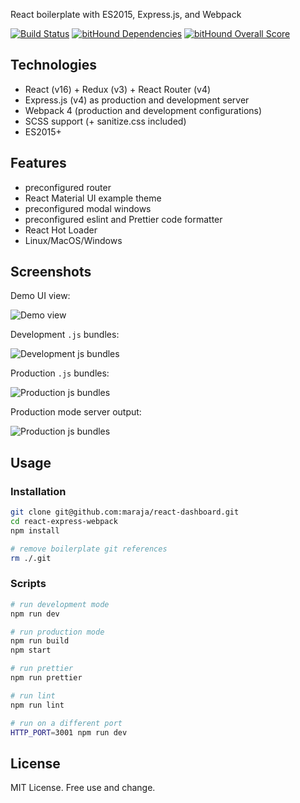 React boilerplate with ES2015, Express.js, and Webpack

[![Build Status](https://travis-ci.org/antonfisher/react-express-webpack.svg?branch=master)](https://travis-ci.org/antonfisher/react-express-webpack)
[![bitHound Dependencies](https://www.bithound.io/github/antonfisher/react-express-webpack/badges/dependencies.svg)](https://www.bithound.io/github/antonfisher/react-express-webpack/master/dependencies/npm)
[![bitHound Overall Score](https://www.bithound.io/github/antonfisher/react-express-webpack/badges/score.svg)](https://www.bithound.io/github/antonfisher/react-express-webpack)

## Technologies

- React (v16) + Redux (v3) + React Router (v4)
- Express.js (v4) as production and development server
- Webpack 4 (production and development configurations)
- SCSS support (+ sanitize.css included)
- ES2015+

## Features
- preconfigured router
- React Material UI example theme
- preconfigured modal windows
- preconfigured eslint and Prettier code formatter
- React Hot Loader
- Linux/MacOS/Windows

## Screenshots

Demo UI view:

![Demo view](https://raw.githubusercontent.com/antonfisher/react-express-webpack/docs/images/rew2-ui-screenshot.png)

Development `.js` bundles:

![Development js bundles](https://raw.githubusercontent.com/antonfisher/react-express-webpack/docs/images/rew-stat-dev.png)

Production `.js` bundles:

![Production js bundles](https://raw.githubusercontent.com/antonfisher/react-express-webpack/docs/images/rew-stat-prod.png)

Production mode server output:

![Production js bundles](https://raw.githubusercontent.com/antonfisher/react-express-webpack/docs/images/rew-log-prod.png)

## Usage

### Installation
```bash
git clone git@github.com:maraja/react-dashboard.git
cd react-express-webpack
npm install

# remove boilerplate git references
rm ./.git
```

### Scripts
```bash
# run development mode
npm run dev

# run production mode
npm run build
npm start

# run prettier
npm run prettier

# run lint
npm run lint

# run on a different port
HTTP_PORT=3001 npm run dev
```

## License
MIT License. Free use and change.

